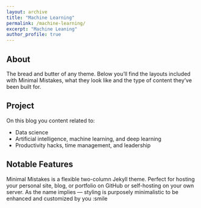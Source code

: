 ```yaml
---
layout: archive
title: "Machine Learning"
permalink: /machine-learning/
excerpt: "Machine Leaning"
author_profile: true
---
```


## About

The bread and butter of any theme. Below you’ll find the layouts included with Minimal Mistakes, what they look like and the type of content they’ve been built for.

## Project

On this blog you content related to:

- Data science
- Artificial intelligence, machine learning, and deep learning
- Productivity hacks, time management, and leadership


## Notable Features

Minimal Mistakes is a flexible two-column Jekyll theme. Perfect for hosting your personal site, blog, or portfolio on GitHub or self-hosting on your own server. As the name implies — styling is purposely minimalistic to be enhanced and customized by you :smile
